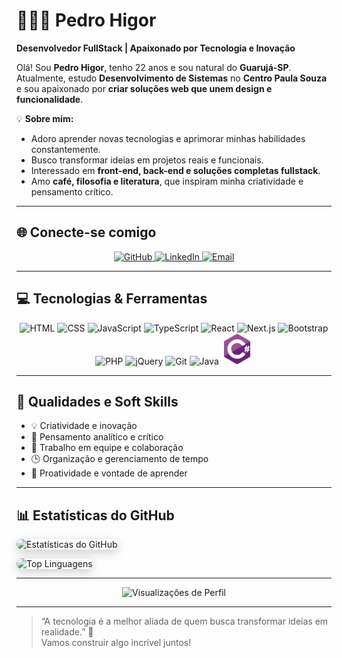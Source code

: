 # 👨🏾‍💻 Pedro Higor

**Desenvolvedor FullStack | Apaixonado por Tecnologia e Inovação**

Olá! Sou **Pedro Higor**, tenho 22 anos e sou natural do **Guarujá-SP**.  
Atualmente, estudo **Desenvolvimento de Sistemas** no **Centro Paula Souza** e sou apaixonado por **criar soluções web que unem design e funcionalidade**.  

💡 **Sobre mim:**  
- Adoro aprender novas tecnologias e aprimorar minhas habilidades constantemente.  
- Busco transformar ideias em projetos reais e funcionais.  
- Interessado em **front-end, back-end e soluções completas fullstack**.  
- Amo **café, filosofia e literatura**, que inspiram minha criatividade e pensamento crítico.  

---

## 🌐 Conecte-se comigo

<p align="center">
  <a href="https://github.com/Pedro-Dagama">
    <img alt="GitHub" src="https://img.shields.io/badge/GitHub-Pedro--Dagama-181717?style=for-the-badge&logo=github" />
  </a>
  <a href="https://www.linkedin.com/in/pedrohigor001/">
    <img alt="LinkedIn" src="https://img.shields.io/badge/LinkedIn-Pedro%20Higor-0A66C2?style=for-the-badge&logo=linkedin&logoColor=white" />
  </a>
  <a href="mailto:pedrohigor082019@outlook.com">
    <img alt="Email" src="https://img.shields.io/badge/Email-pedrohigor082019@outlook.com-D14836?style=for-the-badge&logo=gmail&logoColor=white" />
  </a>
</p>

---

## 💻 Tecnologias & Ferramentas

<p align="center">
  <img alt="HTML" title="HTML" width="50px" src="https://cdn.jsdelivr.net/gh/devicons/devicon/icons/html5/html5-original.svg" />
  <img alt="CSS" title="CSS" width="50px" src="https://cdn.jsdelivr.net/gh/devicons/devicon/icons/css3/css3-original.svg" />
  <img alt="JavaScript" title="JavaScript" width="50px" src="https://cdn.jsdelivr.net/gh/devicons/devicon/icons/javascript/javascript-original.svg" />
  <img alt="TypeScript" title="TypeScript" width="50px" src="https://cdn.jsdelivr.net/gh/devicons/devicon/icons/typescript/typescript-original.svg" />
  <img alt="React" title="React" width="50px" src="https://cdn.jsdelivr.net/gh/devicons/devicon/icons/react/react-original.svg" />
  <img alt="Next.js" title="Next.js" width="50px" src="https://cdn.jsdelivr.net/gh/devicons/devicon/icons/nextjs/nextjs-original.svg" />
  <img alt="Bootstrap" title="Bootstrap" width="50px" src="https://cdn.jsdelivr.net/gh/devicons/devicon/icons/bootstrap/bootstrap-original.svg" />
  <img alt="PHP" title="PHP" width="50px" src="https://cdn.jsdelivr.net/gh/devicons/devicon/icons/php/php-original.svg" />
  <img alt="jQuery" title="jQuery" width="50px" src="https://cdn.jsdelivr.net/gh/devicons/devicon/icons/jquery/jquery-original.svg" />
  <img alt="Git" title="Git" width="50px" src="https://cdn.jsdelivr.net/gh/devicons/devicon/icons/git/git-original.svg" />
  <img alt="Java" title="Java" width="50px" src="https://cdn.jsdelivr.net/gh/devicons/devicon/icons/java/java-original.svg" />
  <img alt="C#" title="C#" width="50px" src="https://raw.githubusercontent.com/devicons/devicon/54cfe13ac10eaa1ef817a343ab0a9437eb3c2e08/icons/csharp/csharp-original.svg" />
</p>

---

## 🌟 Qualidades e Soft Skills

- 💡 Criatividade e inovação  
- 🧠 Pensamento analítico e crítico  
- 🤝 Trabalho em equipe e colaboração  
- 🕒 Organização e gerenciamento de tempo  
- 🚀 Proatividade e vontade de aprender  

---

## 📊 Estatísticas do GitHub


<p align="center">
  
  <img 
    src="https://github-readme-stats.vercel.app/api?username=pedro-dagama&show_icons=true&theme=radical&count_private=true&hide_border=true" 
    alt="Estatísticas do GitHub" 
    height="200"
    width="400"
    style="border-radius: 15px; box-shadow: 0 4px 15px rgba(0,0,0,0.2);" 
  />

  <img 
    src="https://github-readme-stats.vercel.app/api/top-langs/?username=Pedro-Dagama&theme=radical&layout=compact&langs_count=9&hide=html,css&hide_border=true" 
    alt="Top Linguagens" 
    height="200" 
    width="400"
    style="border-radius: 15px; box-shadow: 0 4px 15px rgba(0,0,0,0.2);" 
  />

</p>

---


<p align="center">
  <img src="https://komarev.com/ghpvc/?username=Pedro-Dagama&color=green" alt="Visualizações de Perfil" />
</p>

---

> “A tecnologia é a melhor aliada de quem busca transformar ideias em realidade.” 🚀  
> Vamos construir algo incrível juntos!
